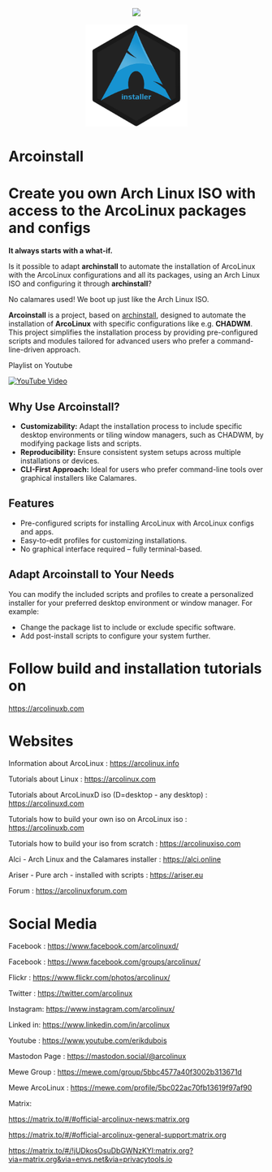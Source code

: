 <p align="center">
 <img src="https://github.com/erikdubois/arcolinux-nemesis/blob/master/Personal/settings/arcolinuxws.png">
</p>
<p align="center">
<img src="https://github.com/archlinux/archinstall/raw/master/docs/logo.png" alt="drawing" width="200"/>
</p>

# Arcoinstall

# Create you own Arch Linux ISO with access to the ArcoLinux packages and configs

**It always starts with a what-if.**

Is it possible to adapt **archinstall** to automate the installation of ArcoLinux with the ArcoLinux configurations and all its packages, using an Arch Linux ISO and configuring it through **archinstall**?

No calamares used! We boot up just like the Arch Linux ISO.

**Arcoinstall** is a project, based on [archinstall](https://github.com/archlinux/archinstall), designed to automate the installation of **ArcoLinux** with specific configurations like e.g. **CHADWM**. This project simplifies the installation process by providing pre-configured scripts and modules tailored for advanced users who prefer a command-line-driven approach.


Playlist on Youtube

[![YouTube Video](https://img.youtube.com/vi/DUNuRs849P4/0.jpg)](https://youtu.be/DUNuRs849P4)


## Why Use Arcoinstall?

- **Customizability:** Adapt the installation process to include specific desktop environments or tiling window managers, such as CHADWM, by modifying package lists and scripts.
- **Reproducibility:** Ensure consistent system setups across multiple installations or devices.
- **CLI-First Approach:** Ideal for users who prefer command-line tools over graphical installers like Calamares.


## Features

- Pre-configured scripts for installing ArcoLinux with ArcoLinux configs and apps.
- Easy-to-edit profiles for customizing installations.
- No graphical interface required – fully terminal-based.


## Adapt Arcoinstall to Your Needs

You can modify the included scripts and profiles to create a personalized installer for your preferred desktop environment or window manager. For example:
- Change the package list to include or exclude specific software.
- Add post-install scripts to configure your system further.































# Follow build and installation tutorials on

https://arcolinuxb.com

# Websites

Information about ArcoLinux : https://arcolinux.info

Tutorials about Linux : https://arcolinux.com

Tutorials about ArcoLinuxD iso (D=desktop - any desktop) : https://arcolinuxd.com

Tutorials how to build your own iso on ArcoLinux iso : https://arcolinuxb.com

Tutorials how to build your iso from scratch : https://arcolinuxiso.com

Alci - Arch Linux and the Calamares installer : https://alci.online

Ariser - Pure arch - installed with scripts : https://ariser.eu

Forum : https://arcolinuxforum.com

# Social Media

Facebook : https://www.facebook.com/arcolinuxd/

Facebook : https://www.facebook.com/groups/arcolinux/

Flickr   : https://www.flickr.com/photos/arcolinux/

Twitter  : https://twitter.com/arcolinux

Instagram: https://www.instagram.com/arcolinux/

Linked in: https://www.linkedin.com/in/arcolinux

Youtube  : https://www.youtube.com/erikdubois

Mastodon Page : https://mastodon.social/@arcolinux

Mewe Group : https://mewe.com/group/5bbc4577a40f3002b313671d

Mewe ArcoLinux : https://mewe.com/profile/5bc022ac70fb13619f97af90

Matrix:

https://matrix.to/#/#official-arcolinux-news:matrix.org

https://matrix.to/#/#official-arcolinux-general-support:matrix.org

https://matrix.to/#/!jUDkosOsuDbGWNzKYl:matrix.org?via=matrix.org&via=envs.net&via=privacytools.io

